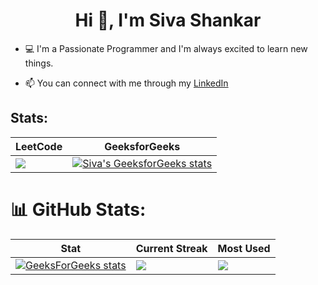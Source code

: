 <h1 align="center">Hi 👋, I'm Siva Shankar</h1>

- 💻 I'm a Passionate Programmer and I'm always excited to learn new things.

- 📫 You can connect with me through my [LinkedIn](https://www.linkedin.com/in/siva-shankar-juthuka-26b80023a/)

## Stats:

| LeetCode | GeeksforGeeks |
|----------|----------------|
| [![](https://leetcard.jacoblin.cool/sivashankarjuthuka8?theme=dark)](https://leetcode.com/sivashankarjuthuka8/) | [![Siva's GeeksforGeeks stats](https://geeks-for-geeks-stats-api-napiyo.vercel.app/?userName=sivashankarjuthuka)](https://www.geeksforgeeks.org/user/sivashankarjuthuka/) |

# 📊 GitHub Stats:
| Stat | Current Streak | Most Used |
|------|---------------|----------------|
| [![GeeksForGeeks stats](https://gfgstatscard.vercel.app//sivashankarjuthuka)](<https://www.geeksforgeeks.org/user/sivashankarjuthuka/>) | ![](https://github-readme-streak-stats.herokuapp.com/?user=SivaShankar-Juthuka&theme=dark&hide_border=false) | ![](https://github-readme-stats.vercel.app/api/top-langs/?username=SivaShankar-Juthuka&theme=dark&hide_border=false&include_all_commits=false&count_private=false&layout=compact)
